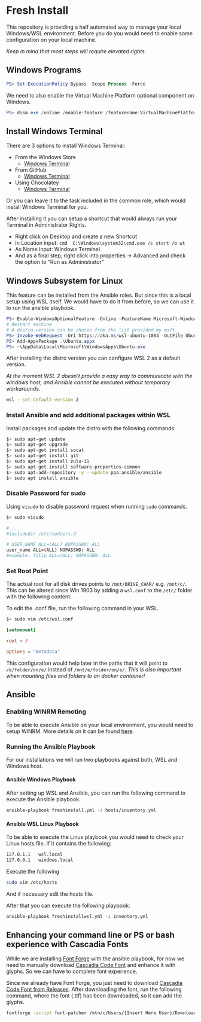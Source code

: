 # Fresh Install

This repository is providing a half automated way to manage your local Windows/WSL environment. Before you do you would need to enable some configuration on your local machine.

*Keep in mind that most steps will require elevated rights.*

## Windows Programs

```powershell
PS> Set-ExecutionPolicy Bypass -Scope Process -Force
```
We need to also enable the Virtual Machine Platform optional component on Windows. 
```powershell
PS> dism.exe /online /enable-feature /featurename:VirtualMachinePlatform /all /norestart
```

## Install Windows Terminal

There are 3 options to install Windows Terminal:

- From the Windows Store
  - [Windows Terminal](<https://www.microsoft.com/de-de/p/windows-terminal-preview/9n0dx20hk701?activetab=pivot:overviewtab>)
- From GitHub
  - [Windows Terminal](<https://github.com/microsoft/terminal>)
- Using Chocolatey
  - [Windows Terminal](https://chocolatey.org/packages/microsoft-windows-terminal/)

Or you can leave it to the task included in the common role, which would install Windows Terminal for you.

After installing it you can setup a shortcut that would always run your Terminal in Administrator Rights.

- Right click on Desktop and create a new Shortcut
- In Location input: ```cmd  C:\Windows\system32\cmd.exe /c start /b wt```
- As Name input: Windows Terminal
- And as a final step, right click into properties -> Advanced and check the option to "Run as Administrator"

## Windows Subsystem for Linux

This feature can be installed from the Ansible roles. But since this is a local setup using WSL itself. We would have to do it from before, so we can use it to run the ansible playbook.
```powershell
PS> Enable-WindowsOptionalFeature -Online -FeatureName Microsoft-Windows-Subsystem-Linux
# Restart machine
# A distro version can be chosen from the list provided my msft.
PS> Invoke-WebRequest -Uri https://aka.ms/wsl-ubuntu-1804 -OutFile Ubuntu.appx -UseBasicParsing
PS> Add-AppxPackage .\Ubuntu.appx
PS> ~\AppData\Local\Microsoft\WindowsApps\Ubuntu.exe
```
After installing the distro version you can configure WSL 2 as a default version.

*At the moment WSL 2 doesn't provide a easy way to communicate with the windows host, and Ansible cannot be executed without temporary workarounds.*
```bash
wsl --set-default-version 2
```

### Install Ansible and add additional packages within WSL

Install packages and update the distro with the following commands:

```bash
$> sudo apt-get update
$> sudo apt-get upgrade
$> sudo apt-get install socat
$> sudo apt-get install git
$> sudo apt-get install zulu-11
$> sudo apt-get install software-properties-common
$> sudo apt-add-repository -y --update ppa:ansible/ansible
$> sudo apt install ansible
```

### Disable Password for sudo

Using `visudo` to disable password request when running `sudo` commands.

```bash
$> sudo visudo

# ...
#includedir /etc/sudoers.d

# USER_NAME ALL=(ALL) NOPASSWD: ALL
user_name ALL=(ALL) NOPASSWD: ALL
#example: filip ALL=(ALL) NOPASSWD: ALL
```

### Set Root Point

The actual root for all disk drives points to `/mnt/DRIVE_CHAR/` e.g. `/mnt/c/`. This can be altered since Win 1903 by adding a `wsl.conf` to the `/etc/` folder with the following content:

To edit the .conf file, run the following command in your WSL.

```bash
$> sudo vim /etc/wsl.conf
```

```conf
[automount]

root = /

options = "metadata"
```

This configuration would help later in the paths that it will point to `/e/folder/on/e/` instead of `/mnt/e/folder/on/e/`. *This is also important when mounting files and folders to an docker container!*

## Ansible

### Enabling WINRM Remoting

To be able to execute Ansible on your local environment, you would need to setup WINRM.
More details on it can be found [here](./WINRMREADME.md).

### Running the Ansible Playbook

For our installations we will run two playbooks against both, WSL and Windows host.

#### Ansible Windows Playbook

After setting up WSL and Ansible, you can run the following command to execute the Ansible playbook.

```bash
ansible-playbook freshinstall.yml -i hosts/inventory.yml
```

#### Ansible WSL Linux Playbook

To be able to execute the Linux playbook you would need to check your Linux hosts file. If it contains the following:

``` bash
127.0.1.1   wsl.local
127.0.0.1   windows.local
```

Execute the following

```bash
sudo vim /etc/hosts
```

And if necessary edit the hosts file.

After that you can execute the following playbook:

```bash
ansible-playbook freshinstallwsl.yml -i inventory.yml
```

## Enhancing your command line or PS or bash experience with Cascadia Fonts

While we are installing [Font Forge]([<https://fontforge.github.io/en-US/>]) with the ansible playbook, for now we need to manually download [Cascadia Code Font]([<https://github.com/microsoft/cascadia-code>]) and enhance it with glyphs. So we can have to complete font experience.

Since we already have Font Forge, you just need to download [Cascadia Code Font from Releases]([<https://github.com/microsoft/cascadia-code/releases/>]).
After downloading the font, run the following command, where the font (.ttf) has been downloaded, so it can add the glyphs.

```bash
fontforge -script font-patcher /mtn/c/Users/{Insert Here User}/Downloads/Cascadia.ttf -c
```
